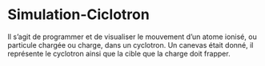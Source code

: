 # Simulation-Ciclotron

Il s’agit de programmer et de visualiser le mouvement d’un atome ionisé, ou particule chargée ou charge, dans un cyclotron. 
Un canevas était donné, il représente le cyclotron ainsi que la cible que la charge doit frapper.
